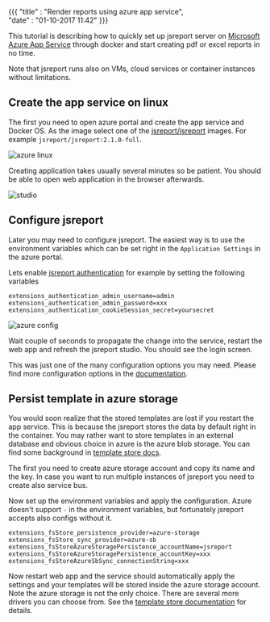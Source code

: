 ﻿


{{{
    "title"    : "Render reports using azure app service",	   
    "date"     : "01-10-2017 11:42"	
}}}

This tutorial is describing how to quickly set up jsreport server on [
Microsoft Azure App Service](https://docs.microsoft.com/en-us/azure/app-service/app-service-linux-readme) through docker and start creating pdf or excel reports in no time. 

Note that jsreport runs also on VMs, cloud services or container instances without limitations. 

## Create the app service on linux

The first you need to open azure portal and create the app service and Docker OS. As the image select one of the [jsreport/jsreport](https://hub.docker.com/r/jsreport/jsreport/) images. For example `jsreport/jsreport:2.1.0-full`.

![azure linux](https://jsreport.net/blog/azure-docker.png?v=3)

Creating application takes usually several minutes so be patient. You should be able to open web application in the browser afterwards.

![studio](https://jsreport.net/screenshots/studio.png?v=2)

## Configure jsreport 

Later you may need to configure jsreport. The easiest way is to use the environment variables which can be set right in the `Application Settings` in the azure portal.

Lets enable [jsreport authentication](https://jsreport.net/learn/authentication) for example by setting the following variables

```
extensions_authentication_admin_username=admin
extensions_authentication_admin_password=xxx
extensions_authentication_cookieSession_secret=yoursecret
```

![azure config](https://jsreport.net/blog/azure-config.png?v=4)

Wait couple of seconds to propagate the change into the service, restart the web app and refresh the jsreport studio. You should see the login screen.

This was just one of the many configuration options you may need. Please find more configuration options in the [documentation](https://jsreport.net/learn/configuration).

## Persist template in azure storage

You would soon realize that the stored templates are lost if you restart the app service. This is because the jsreport stores the data by default right in the container. You may rather want to store templates in an external database and obvious choice in azure is the azure blob storage. You can find some background in [template store docs](https://jsreport.net/learn/fs-store#azure-storage).

The first you need to create azure storage account and copy its name and the key. In case you want to run multiple instances of jsreport you need to create also service bus.

Now set up the environment variables and apply the configuration.  Azure doesn't support `-` in the environment variables, but fortunately jsreport accepts also configs without it. 
```
extensions_fsStore_persistence_provider=azure-storage
extensions_fsStore_sync_provider=azure-sb
extensions_fsStoreAzureStoragePersistence_accountName=jsreport
extensions_fsStoreAzureStoragePersistence_accountKey=xxx
extensions_fsStoreAzureSbSync_connectionString=xxx
```

Now restart web app and the service should automatically apply the settings and your templates will be stored inside the azure storage account. Note the azure storage is not the only choice. There are several more drivers you can choose from. See the [template store documentation](https://jsreport.net/learn/template-stores) for details.

